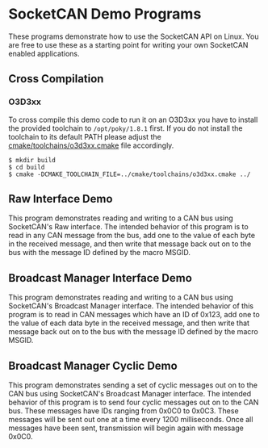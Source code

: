 # SocketCAN Demo Programs

These programs demonstrate how to use the SocketCAN API on Linux. You are free
to use these as a starting point for writing your own SocketCAN enabled
applications.

## Cross Compilation

### O3D3xx

To cross compile this demo code to run it on an O3D3xx you have to install the provided toolchain to ``/opt/poky/1.8.1`` first. If you do not install the toolchain to its default PATH please adjust the [cmake/toolchains/o3d3xx.cmake](cmake/toolchains/o3d3xx.cmake) file accordingly.

```
$ mkdir build
$ cd build
$ cmake -DCMAKE_TOOLCHAIN_FILE=../cmake/toolchains/o3d3xx.cmake ../
```

## Raw Interface Demo

This program demonstrates reading and writing to a CAN bus using SocketCAN's
Raw interface. The intended behavior of this program is to read in any CAN
message from the bus, add one to the value of each byte in the received
message, and then write that message back out on to the bus with the message ID
defined by the macro MSGID.

## Broadcast Manager Interface Demo

This program demonstrates reading and writing to a CAN bus using SocketCAN's
Broadcast Manager interface. The intended behavior of this program is to read
in CAN messages which have an ID of 0x123, add one to the value of each data
byte in the received message, and then write that message back out on to the
bus with the message ID defined by the macro MSGID.

## Broadcast Manager Cyclic Demo

This program demonstrates sending a set of cyclic messages out on to the CAN
bus using SocketCAN's Broadcast Manager interface. The intended behavior of
this program is to send four cyclic messages out on to the CAN bus. These
messages have IDs ranging from 0x0C0 to 0x0C3. These messages will be sent out
one at a time every 1200 milliseconds. Once all messages have been sent,
transmission will begin again with message 0x0C0.


